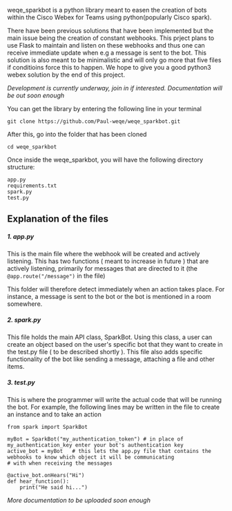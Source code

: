 weqe_sparkbot is a python library meant to easen the creation of bots within the Cisco Webex for Teams using python(popularly Cisco spark). 

There have been previous solutions that have been implemented but the main issue being the creation of constant webhooks. This prject plans to use Flask to maintain and listen on these webhooks and thus one can receive immediate update when e.g a message is sent to the bot. This solution is also meant to be minimalistic and will only go more that five files if conditioins force this to happen. We hope to give you a good python3 webex solution by the end of this project. 

*Development is currently underway, join in if interested. Documentation will be out soon enough* 

You can get the library by entering the following line in your terminal

```
git clone https://github.com/Paul-weqe/weqe_sparkbot.git
```

After this, go into the folder that has been cloned

```
cd weqe_sparkbot
```

Once inside the weqe_sparkbot, you will have the following directory structure:
```
app.py
requirements.txt
spark.py
test.py
```

## Explanation of the files
##### 1. app.py

This is the main file where the webhook will be created and actively listening. This has two functions ( meant to increase in future ) that are actively listening, primarily for messages that are directed to it (the `@app.route("/message")` in the file)

This folder will therefore detect immediately when an action takes place. For instance, a message is sent to the bot or the bot is mentioned in a room somewhere.

##### 2. spark.py

This file holds the main API class, SparkBot. Using this class, a user can create an object based on the user's specific bot that they want to create in the test.py file ( to be described shortly ). This file also adds specific functionality of the bot like sending a message, attaching a file and other items.

##### 3. test.py

This is where the programmer will write the actual code that will be running the bot. For example, the following lines may be written in the file to create an instance and to take an action

```
from spark import SparkBot

myBot = SparkBot("my_authentication_token") # in place of my_authentication_key enter your bot's authentication key
active_bot = myBot   # this lets the app.py file that contains the webhooks to know which object it will be communicating                           # with when receiving the messages

@active_bot.onHears("Hi")
def hear_function():
    print("He said hi...")
```

*More documentation to be uploaded soon enough*
